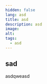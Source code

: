 ```yaml
---
hidden: false
lang: asd
title: asd
description: asd
image: 
alt: 
tags:
  - asd
---
```

## sad

asdqweasd

